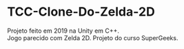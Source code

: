 # TCC-Clone-Do-Zelda-2D
 Projeto feito em 2019 na Unity em C++.<br>
 Jogo parecido com Zelda 2D.
 Projeto do curso SuperGeeks.
